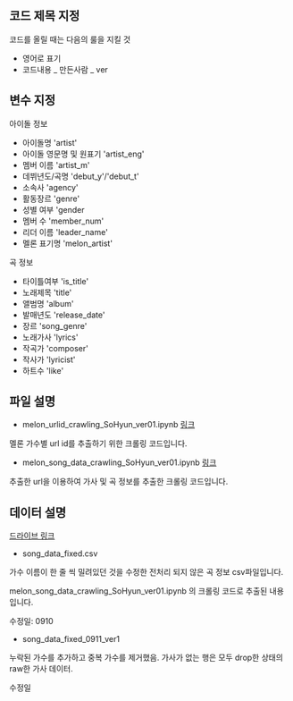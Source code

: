 ## 코드 제목 지정

코드를 올릴 때는 다음의 룰을 지킬 것

- 영어로 표기
- 코드내용 _ 만든사람 _ ver



## 변수 지정

아이돌 정보

- 아이돌명 'artist'
- 아이돌 영문명 및 원표기 'artist_eng'
- 멤버 이름 'artist_m'
- 데뷔년도/곡명 'debut_y'/'debut_t'
- 소속사 'agency'
- 활동장르 'genre'
- 성별 여부 'gender
- 멤버 수 'member_num'
- 리더 이름 'leader_name'
- 멜론 표기명 'melon_artist'



곡 정보

- 타이틀여부 'is_title'
- 노래제목 'title'
- 앨범명 'album'
- 발매년도 'release_date'
- 장르 'song_genre'
- 노래가사 'lyrics'
- 작곡가 'composer'
- 작사가 'lyricist'
- 하트수 'like'



## 파일 설명


- melon_urlid_crawling_SoHyun_ver01.ipynb
[링크](https://github.com/BLUENCE/M5_Idol_lyrics/blob/master/Crawling/url_crawling/melon_urlid_crawling_SoHyun_ver01.ipynb)

멜론 가수별 url id를 추출하기 위한 크롤링 코드입니다. 


- melon_song_data_crawling_SoHyun_ver01.ipynb
[링크](https://github.com/BLUENCE/M5_Idol_lyrics/blob/master/Crawling/url_crawling/melon_song_data_crawling_SoHyun_ver01.ipynb)

추출한 url을 이용하여 가사 및 곡 정보를 추출한 크롤링 코드입니다. 


## 데이터 설명

[드라이브 링크](https://drive.google.com/drive/folders/1XB4ubjht4tOPPZwKXrMugbOSefWe0xdD)

- song_data_fixed.csv

가수 이름이 한 줄 씩 밀려있던 것을 수정한 전처리 되지 않은 곡 정보 csv파일입니다. 

melon_song_data_crawling_SoHyun_ver01.ipynb 의 크롤링 코드로 추출된 내용입니다. 

수정일: 0910


- song_data_fixed_0911_ver1

누락된 가수를 추가하고 중복 가수를 제거했음. 가사가 없는 행은 모두 drop한 상태의 raw한 가사 데이터. 

수정일



